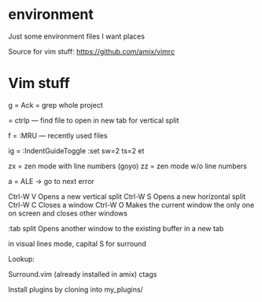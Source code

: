 # environment
Just some environment files I want places


Source for vim stuff:
https://github.com/amix/vimrc

# Vim stuff

<leader>g = Ack = grep whole project

<c-f> = ctrlp — find file
<c-t> to open in new tab
<c-v> for vertical split

<leader>f = :MRU — recently used files

<leader>ig = :IndentGuideToggle
:set sw=2 ts=2 et

<leader>zx = zen mode with line numbers (goyo)
<leader>zz = zen mode w/o line numbers

<leader>a = ALE -> go to next error

Ctrl-W V    Opens a new vertical split
Ctrl-W S    Opens a new horizontal split
Ctrl-W C    Closes a window
Ctrl-W O    Makes the current window the only one on screen and closes other windows

:tab split		Opens another window to the existing buffer in a new tab

in visual lines mode, capital S for surround


Lookup: 

Surround.vim (already installed in amix) 
ctags


Install plugins by cloning into my_plugins/
